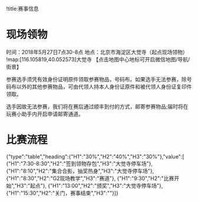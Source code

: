 !title:赛事信息

# 现场领物
时间：2018年5月27日7点30-8点
地点：北京市海淀区大觉寺（起点现场领物）
!map:[116.105819,40.052573]大觉寺
【点击地图中心地标可开启微信地图/导航/街景】

参赛选手须凭有效身份证明原件领取参赛物品，号码布。如果选手无法参赛，除号码布以外的其他参赛物品，可由代领人持本人身份证原件和被代领人身份证复印件领取。

选手因故无法参赛，我们将在赛后通过顺丰到付的方式，邮寄参赛物品;届时将在玩赛小助手内开启申请邮寄通道。

# 比赛流程
{"type":"table","heading":{"H1":"30%","H2":"40%","H3":"30%"},"value":[
{"H1":"7:30-8:30","H2":"签到领物存包","H3":"大觉寺停车场"},
{"H1":"8:10","H2":"集合合影，抽奖热身","H3":"大觉寺停车场"},
{"H1":"8:30","H2":"G2现场教学","H3":"赛道"},
{"H1":"9:30","H2":"比赛开始","H3":"起点"},
{"H1":"13:00","H2":"颁奖","H3":"大觉寺停车场"},
{"H1":"15:30","H2":"关门，赛事结束","H3":""}]}
